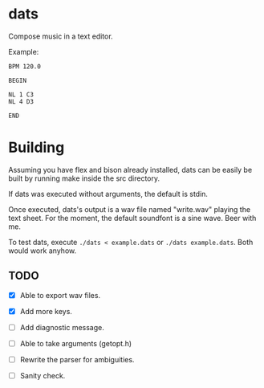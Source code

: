 # dats
Compose music in a text editor.


Example:
```
BPM 120.0

BEGIN

NL 1 C3
NL 4 D3

END
```

# Building
Assuming you have flex and bison already installed,
dats can be easily be built by running make inside the src directory.

If dats was executed without arguments, the default is stdin.

Once executed, dats's output is a wav file named "write.wav" playing the text sheet.
For the moment, the default soundfont is a sine wave. Beer with me.



To test dats, execute `./dats < example.dats` or `./dats example.dats`.
Both would work anyhow.

## TODO
- [x] Able to export wav files.

- [x] Add more keys.

- [ ] Add diagnostic message.

- [ ] Able to take arguments (getopt.h)

- [ ] Rewrite the parser for ambiguities.

- [ ] Sanity check.



